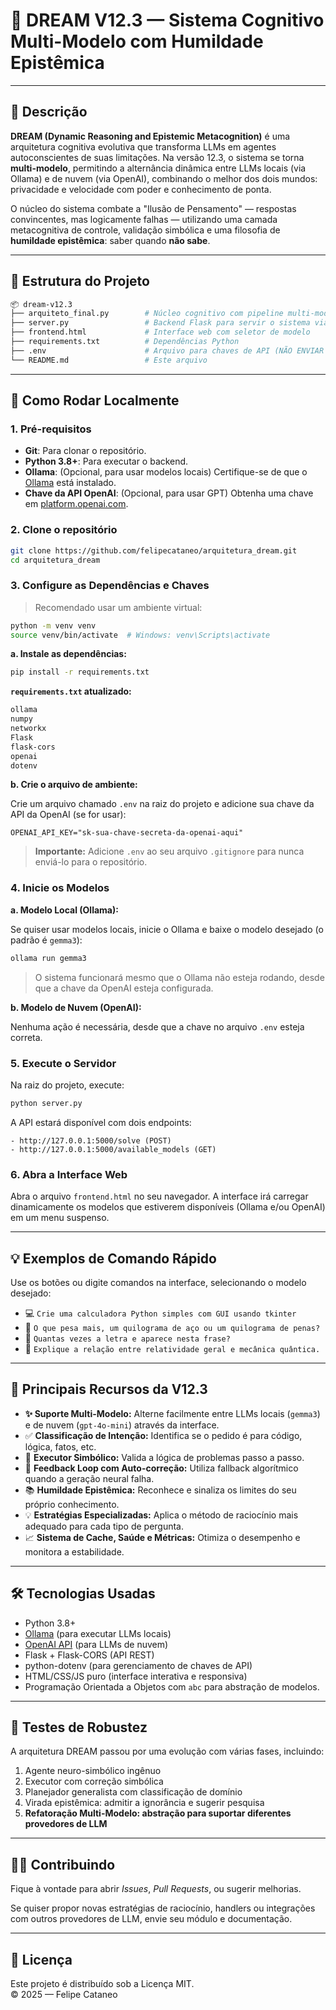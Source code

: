 
# 🧠 DREAM V12.3 — Sistema Cognitivo Multi-Modelo com Humildade Epistêmica

---

## 📘 Descrição

**DREAM (Dynamic Reasoning and Epistemic Metacognition)** é uma arquitetura cognitiva evolutiva que transforma LLMs em agentes autoconscientes de suas limitações. Na versão 12.3, o sistema se torna **multi-modelo**, permitindo a alternância dinâmica entre LLMs locais (via Ollama) e de nuvem (via OpenAI), combinando o melhor dos dois mundos: privacidade e velocidade com poder e conhecimento de ponta.

O núcleo do sistema combate a "Ilusão de Pensamento" — respostas convincentes, mas logicamente falhas — utilizando uma camada metacognitiva de controle, validação simbólica e uma filosofia de **humildade epistêmica**: saber quando **não sabe**.

---

## 📁 Estrutura do Projeto

```bash
📦 dream-v12.3
├── arquiteto_final.py        # Núcleo cognitivo com pipeline multi-modelo
├── server.py                 # Backend Flask para servir o sistema via API
├── frontend.html             # Interface web com seletor de modelo
├── requirements.txt          # Dependências Python
├── .env                      # Arquivo para chaves de API (NÃO ENVIAR PARA O GIT)
└── README.md                 # Este arquivo
```

---

## 🚀 Como Rodar Localmente

### 1. Pré-requisitos

- **Git**: Para clonar o repositório.
- **Python 3.8+**: Para executar o backend.
- **Ollama**: (Opcional, para usar modelos locais) Certifique-se de que o [Ollama](https://ollama.com) está instalado.
- **Chave da API OpenAI**: (Opcional, para usar GPT) Obtenha uma chave em [platform.openai.com](https://platform.openai.com/).

### 2. Clone o repositório

```bash
git clone https://github.com/felipecataneo/arquitetura_dream.git
cd arquitetura_dream
```

### 3. Configure as Dependências e Chaves

> Recomendado usar um ambiente virtual:

```bash
python -m venv venv
source venv/bin/activate  # Windows: venv\Scripts\activate
```

**a. Instale as dependências:**

```bash
pip install -r requirements.txt
```

**`requirements.txt` atualizado:**
```txt
ollama
numpy
networkx
Flask 
flask-cors 
openai
dotenv
```

**b. Crie o arquivo de ambiente:**

Crie um arquivo chamado `.env` na raiz do projeto e adicione sua chave da API da OpenAI (se for usar):

```
OPENAI_API_KEY="sk-sua-chave-secreta-da-openai-aqui"
```
> **Importante:** Adicione `.env` ao seu arquivo `.gitignore` para nunca enviá-lo para o repositório.

### 4. Inicie os Modelos

**a. Modelo Local (Ollama):**

Se quiser usar modelos locais, inicie o Ollama e baixe o modelo desejado (o padrão é `gemma3`):

```bash
ollama run gemma3
```

> O sistema funcionará mesmo que o Ollama não esteja rodando, desde que a chave da OpenAI esteja configurada.

**b. Modelo de Nuvem (OpenAI):**

Nenhuma ação é necessária, desde que a chave no arquivo `.env` esteja correta.

### 5. Execute o Servidor

Na raiz do projeto, execute:

```bash
python server.py
```

A API estará disponível com dois endpoints:
```
- http://127.0.0.1:5000/solve (POST)
- http://127.0.0.1:5000/available_models (GET)
```

### 6. Abra a Interface Web

Abra o arquivo `frontend.html` no seu navegador. A interface irá carregar dinamicamente os modelos que estiverem disponíveis (Ollama e/ou OpenAI) em um menu suspenso.

---

## 💡 Exemplos de Comando Rápido

Use os botões ou digite comandos na interface, selecionando o modelo desejado:

- 💻 `Crie uma calculadora Python simples com GUI usando tkinter`
- 🎪 `O que pesa mais, um quilograma de aço ou um quilograma de penas?`
- 🔢 `Quantas vezes a letra e aparece nesta frase?`
- 🔬 `Explique a relação entre relatividade geral e mecânica quântica.`

---

## 🧠 Principais Recursos da V12.3

- **✨ Suporte Multi-Modelo:** Alterne facilmente entre LLMs locais (`gemma3`) e de nuvem (`gpt-4o-mini`) através da interface.
- ✅ **Classificação de Intenção:** Identifica se o pedido é para código, lógica, fatos, etc.
- 🧩 **Executor Simbólico:** Valida a lógica de problemas passo a passo.
- 🔄 **Feedback Loop com Auto-correção:** Utiliza fallback algorítmico quando a geração neural falha.
- 📚 **Humildade Epistêmica:** Reconhece e sinaliza os limites do seu próprio conhecimento.
- 💡 **Estratégias Especializadas:** Aplica o método de raciocínio mais adequado para cada tipo de pergunta.
- 📈 **Sistema de Cache, Saúde e Métricas:** Otimiza o desempenho e monitora a estabilidade.

---

## 🛠️ Tecnologias Usadas

- Python 3.8+
- [Ollama](https://ollama.com) (para executar LLMs locais)
- [OpenAI API](https://platform.openai.com/) (para LLMs de nuvem)
- Flask + Flask-CORS (API REST)
- python-dotenv (para gerenciamento de chaves de API)
- HTML/CSS/JS puro (interface interativa e responsiva)
- Programação Orientada a Objetos com `abc` para abstração de modelos.

---

## 🧪 Testes de Robustez

A arquitetura DREAM passou por uma evolução com várias fases, incluindo:

1.  Agente neuro-simbólico ingênuo
2.  Executor com correção simbólica
3.  Planejador generalista com classificação de domínio
4.  Virada epistêmica: admitir a ignorância e sugerir pesquisa
5.  **Refatoração Multi-Modelo: abstração para suportar diferentes provedores de LLM**

---

## 🧑‍💻 Contribuindo

Fique à vontade para abrir *Issues*, *Pull Requests*, ou sugerir melhorias.

Se quiser propor novas estratégias de raciocínio, handlers ou integrações com outros provedores de LLM, envie seu módulo e documentação.

---

## 📜 Licença

Este projeto é distribuído sob a Licença MIT.  
© 2025 — Felipe Cataneo